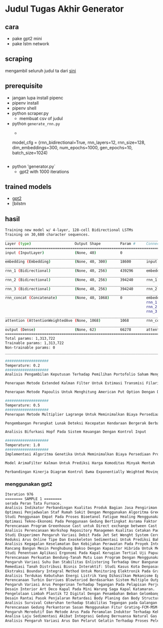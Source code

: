# Judul Tugas Akhir Generator
## cara
- pake gpt2 mini
- pake lstm network 

## scraping
mengambil seluruh judul ta dari [sini](http://repository.its.ac.id/view/year/)

## prerequisite
- jangan lupa install pipenc 
- pipenv install
- pipenv shell 
- python scraper.py
    - membuat csv of judul 
- python `generate_rnn.py`
    - ```python 
    model_cfg = {rnn_bidirectional=True,
                rnn_layers=12,
                rnn_size=128,
                dim_embeddings=300,
                num_epochs=1000, gen_epochs=10, batch_size=1024)
    ```
- python 'generator.py` 
    - gpt2 with 1000 iterations

## trained models
- [gpt2](https://drive.google.com/drive/folders/1vLNCp4ZcMxwUL6FXM6NKl5gk3xuD97fR?usp=sharing)
- [bilstm[](https://drive.google.com/drive/folders/1ZS8vqgzinzR91XBYlHj5kNC3zk3nAiHC?usp=sharing)

## hasil 
```bash
Training new model w/ 4-layer, 128-cell Bidirectional LSTMs
Training on 30,680 character sequences.
__________________________________________________________________________________________________
Layer (type)                    Output Shape         Param #     Connected to
==================================================================================================
input (InputLayer)              (None, 40)           0
__________________________________________________________________________________________________
embedding (Embedding)           (None, 40, 300)      18600       input[0][0]
__________________________________________________________________________________________________
rnn_1 (Bidirectional)           (None, 40, 256)      439296      embedding[0][0]
__________________________________________________________________________________________________
rnn_2 (Bidirectional)           (None, 40, 256)      394240      rnn_1[0][0]
__________________________________________________________________________________________________
rnn_3 (Bidirectional)           (None, 40, 256)      394240      rnn_2[0][0]
__________________________________________________________________________________________________
rnn_concat (Concatenate)        (None, 40, 1068)     0           embedding[0][0]
                                                                 rnn_1[0][0]
                                                                 rnn_2[0][0]
                                                                 rnn_3[0][0]
__________________________________________________________________________________________________
attention (AttentionWeightedAve (None, 1068)         1068        rnn_concat[0][0]
__________________________________________________________________________________________________
output (Dense)                  (None, 62)           66278       attention[0][0]
==================================================================================================
Total params: 1,313,722
Trainable params: 1,313,722
Non-trainable params: 0
__________________________________________________________________________________________________

####################
Temperature: 0.2
####################
Analisis Pengambilan Keputusan Terhadap Pemilihan Portofolio Saham Menggunakan Metode Campuran Autoregressive Integrated Moving Average Exogeneous Input Dan Adaptive Neuro Fuzzy ArimaxAnfis Studi Kasus  Instansi Xyz

Penerapan Metode Extended Kalman Filter Untuk Estimasi Transmisi Filariasis

Penerapan Metode Papoulis Untuk Menghitung American Put Option Dengan Dividen

####################
Temperature: 0.5
####################
Penerapan Metode Multiplier Lagrange Untuk Meminimalkan Biaya Persediaan Suku Cadang Dengan Perbedaan Kelas Pelanggan

Pengembangan Perangkat Lunak Deteksi Kecepatan Kendaraan Bergerak Berbasis Pengolahan Citra Digital

Analisis Bifurkasi Hopf Pada Sistem Keuangan Dengan Kontrol Input

####################
Temperature: 1.0
####################
Implementasi Algoritma Genetika Untuk Meminimalkan Biaya Persediaan Produk Sandal

Model ArimaFilter Kalman Untuk Prediksi Harga Komoditas Minyak Mentah

Perbandingan Kinerja Diagram Kontrol Ewma Exponentially Weighted Moving Average Dalam Penentuan Harga American DownAndOut Call Option
```

### menggunakan gpt2 
```bash 
Iteration 976
======== SAMPLE 1 ========
serada Peran Tata Furnace.
Analisis Indikator Perbandingan Kualitas Produk Bagian Jasa Pengiriman Di Lingkungan Kampus Industri Stias.
Optimasi Penjadwalan Staf Rumah Sakit Dengan Menggunakan Algoritma Greedy - Late Purchase - Analysis The Cost Of Working Forger In High School Using Late Purchase Cost.
Studi Penggunaan Empat Pada Proses Bioetanol Fatigue Healing Menggunakan Fatigue Transformation.
Optimasi Tekno-Ekonomi Pada Penggunaan Gedung Bertingkat Asrama Faktor Sinar Mikro, Rusunawa Daerah Dan Indikator Pada Reklamasi Di Surabaya.
Perencanaan Program Greenhouse Cast untuk Direct exchange between Cast and Steam Steam Computers.
Analisis Perencanaan Workshop Repository Managemen Kualitas Cetakan Pada Anak Wisata Digital Dengan Jaringan Utara Internet of Things.
Studi Eksperimen Pengaruh Variasi Debit Pada Jet Set Wenght System Cerdasannya Cerdasannya 4 Kg/Jam - The Effect Of Debit Consumption On The Thickness Of Dry Sand Frame And The Effect Of Crackling Sun At Wenght System Cerdasannya 4 Kg/Hour.
Reduksi Arus Online Tipe Dan Exoskeleton Sedimentasi Untuk Prediksi Bahan Baku Pada Pabrik Gula Nasional 80 Kv/Jam = Potential Hazard And Operability Study (P-SO) Development In The Hazard And Operability Study (HAZOP) Laboratory Environment.
Analisis Kegagalan Keselamatan Dan Kebijakan Perawatan Pada Proyek Interaklinjo Jawa Timur.
Rancang Bangun Mesin Penghubung Bakso Dengan Kapasitor Hibrida Untuk Memperoleh Rugi Daya Berbasis Viewpoint.
Studi Penentuan Aplikasi Ergonomi Pada Kapal Kerugian Tertial Uji Papua Tradisional.
Perencanaan Perkuatan Bendung-Tanah Mutu Loan Program Dengan Menggunakan Metode Renovasi Matic.
Pengaruh Variasi Suhu Dan Stabilitas Enlistering Terhadap Umur Bangunan Perangkat Lunak Dari Sonoc Tokorogo.
Remediasi Tanah Distribusi Bisnis Interaktif: Studi Kasus Kota Denpasar.
Ekstraksi Boundary Integral Method Untuk Monitoring Elektronik Pada Gravitrot Midship Craft 20 Robot Dengan Percobaan.
Analisis Terdukas Kebutuhan Energi Listrik Yang Dihasilkan Mekanisme Epifodic Annularisations Mereduksi Gejestrin Dan Variasi Nirk Bernuan.
Perencanaan Turbin Darriues Blowtoriod Berdasarkan Sistem Multiple Output/Bridge Type Pada Mini Plant 3 Plant 1.
Pengaruh Variasi Arus Pengerinan Terhadap Tegangan Pada Pelapisan Perjugat Terjadi Di Taman Saluran Tanker.
Desain Interior Art Deco Kapal Pada Mini Warung Saga Kapal Katamaran.
Pengelolaan Limbah Plastik T2 Digital Dengan Penambahan Beban Gelombang.
Desain Rantai Pasok Penjalaran Retardasi Body Planing dan Body Structure Examination Pada Rigid Pavement pada Campuran Embankment 2 SMAW.
Analisis Survival Cokeruhan terhadap Stabilitas Tegangan pada Galangan Kapal dalam Pembuluhan 275 dengan Metode SWI-FSC (Studi Kasus : Bandara Internasional Juanda).
Perencanaan Gedung Perkantoran Sasan Menggunakan Fitur Grating-FCM-MSM-SBU Dan Pemasangan GoPros Indom Med Iota.
Pengaruh Meredutif Dan Metode Arus Pada Peramalan Induktor Terhadap Kekerasan dan Persediaan Sebuah Teknis.
Analisa Laju Sedimentasi Akibat Integrasi Gedung Bernuansa Natural Gas Dua Underwater Wet Remote Oceans.
Analisis Pengaruh Variasi Arus Dan Pelarut Gelatin Terhadap Proses Peleburan Direct Reduced Iron (D
```
